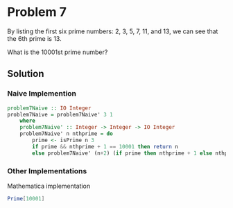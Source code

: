 # Problem 7

By listing the first six prime numbers: 2, 3, 5, 7, 11, and 13, we can see that the 6th prime is 13.

What is the 10001st prime number?

## Solution

### Naive Implemention

```haskell
problem7Naive :: IO Integer 
problem7Naive = problem7Naive' 3 1
    where
    problem7Naive' :: Integer -> Integer -> IO Integer
    problem7Naive' n nthprime = do 
        prime <- isPrime n 3
        if prime && nthprime + 1 == 10001 then return n
        else problem7Naive' (n+2) (if prime then nthprime + 1 else nthprime)
```

### Other Implementations
Mathematica implementation
```mathematica
Prime[10001]
```